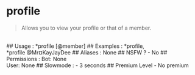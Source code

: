 # profile

> Allows you to view your profile or that of a member.

<br>
## Usage :
*profile [@member]
## Examples :
*profile,
<br>*profile @Mr¤KayJayDee
## Aliases :
None
## NSFW ?
- No
## Permissions :
Bot: None
<br>
User: None
## Slowmode :
- 3 seconds
## Premium Level
- No premium